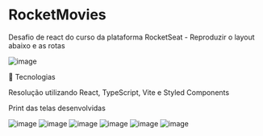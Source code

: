 # RocketMovies

<p>Desafio de react do curso da plataforma RocketSeat - Reproduzir o layout abaixo e as rotas</p>

![image](https://github.com/gabrielliosc/movies/assets/33656144/622ee840-0d23-48bd-b36b-31e30a0d014f)

🚀 Tecnologias
<p>Resolução utilizando React, TypeScript, Vite e Styled Components </p>

<p>Print das telas desenvolvidas</p>

![image](https://github.com/gabrielliosc/movies/assets/33656144/beb7dd6f-a885-4fd6-aae3-be49dfcb80f2)
![image](https://github.com/gabrielliosc/movies/assets/33656144/18c78dc1-5895-4bc7-aa2b-35e5d2086464)
![image](https://github.com/gabrielliosc/movies/assets/33656144/400b5550-46cd-4247-8064-62b8170ff4c0)
![image](https://github.com/gabrielliosc/movies/assets/33656144/441d7f5e-bab5-4487-a881-d9de4e70445b)
![image](https://github.com/gabrielliosc/movies/assets/33656144/571db5f1-002f-4720-917a-9de4e7807558)
![image](https://github.com/gabrielliosc/movies/assets/33656144/60b7f31c-5426-4d58-b5a6-73f3026e5ed7)





